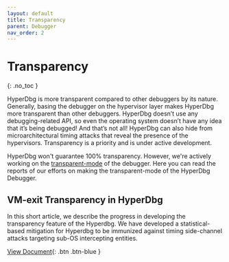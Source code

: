 ```yaml
---
layout: default
title: Transparency
parent: Debugger
nav_order: 2
---
```


# Transparency
{: .no_toc }

HyperDbg is more transparent compared to other debuggers by its nature. Generally, basing the debugger on the hypervisor layer makes HyperDbg more transparent than other debuggers. HyperDbg doesn’t use any debugging-related API, so even the operating system doesn’t have any idea that it’s being debugged! And that’s not all! HyperDbg can also hide from microarchitectural timing attacks that reveal the presence of the hypervisors. Transparency is a priority and is under active development.

HyperDbg won't guarantee 100% transparency. However, we're actively working on the [transparent-mode](https://docs.hyperdbg.org/using-hyperdbg/prerequisites/operation-modes#transparent-mode) of the debugger. Here you can read the reports of our efforts on making the transparent-mode of the HyperDbg Debugger.

## VM-exit Transparency in HyperDbg

In this short article, we describe the progress in developing the transparency feature of the Hyperdbg. We have developed a statistical-based mitigation for Hyperdbg to be immunized against timing side-channel attacks targeting sub-OS intercepting entities.

[View Document](https://research.hyperdbg.org/assets/documents/vm-exit-transparency.pdf){: .btn .btn-blue }
